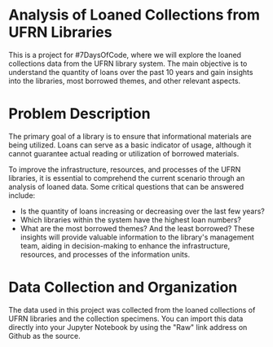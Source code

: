 # Analysis of Loaned Collections from UFRN Libraries
This is a project for #7DaysOfCode, where we will explore the loaned collections data from the UFRN library system. The main objective is to understand the quantity of loans over the past 10 years and gain insights into the libraries, most borrowed themes, and other relevant aspects.

# Problem Description
The primary goal of a library is to ensure that informational materials are being utilized. Loans can serve as a basic indicator of usage, although it cannot guarantee actual reading or utilization of borrowed materials.

To improve the infrastructure, resources, and processes of the UFRN libraries, it is essential to comprehend the current scenario through an analysis of loaned data. Some critical questions that can be answered include:

* Is the quantity of loans increasing or decreasing over the last few years?
* Which libraries within the system have the highest loan numbers?
* What are the most borrowed themes? And the least borrowed?
These insights will provide valuable information to the library's management team, aiding in decision-making to enhance the infrastructure, resources, and processes of the information units.

# Data Collection and Organization
The data used in this project was collected from the loaned collections of UFRN libraries and the collection specimens. You can import this data directly into your Jupyter Notebook by using the "Raw" link address on Github as the source.
